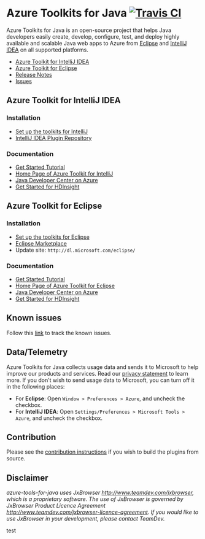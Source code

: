 # Azure Toolkits for Java [![Travis CI](https://travis-ci.org/Microsoft/azure-tools-for-java.svg?branch=develop)](https://travis-ci.org/Microsoft/azure-tools-for-java)
Azure Toolkits for Java is an open-source project that helps Java developers easily create, develop, configure, test, and deploy highly available and scalable Java web apps to Azure from [Eclipse](https://docs.microsoft.com/en-us/java/azure/eclipse/azure-toolkit-for-eclipse) and [IntelliJ IDEA](https://docs.microsoft.com/en-us/java/azure/intellij/azure-toolkit-for-intellij) on all supported platforms.
* [Azure Toolkit for IntelliJ IDEA](https://docs.microsoft.com/en-us/java/azure/intellij/azure-toolkit-for-intellij)
* [Azure Toolkit for Eclipse](https://docs.microsoft.com/en-us/java/azure/eclipse/azure-toolkit-for-eclipse)
* [Release Notes](https://github.com/Microsoft/azure-tools-for-java/releases)
* [Issues](https://github.com/Microsoft/azure-tools-for-java/issues)

## Azure Toolkit for IntelliJ IDEA

### Installation
* [Set up the toolkits for IntelliJ](https://docs.microsoft.com/en-us/java/azure/intellij/azure-toolkit-for-intellij-installation)
* [IntelliJ IDEA Plugin Repository](https://plugins.jetbrains.com/plugin/8053?pr=idea)

### Documentation
* [Get Started Tutorial](https://docs.microsoft.com/en-us/azure/app-service-web/app-service-web-intellij-create-hello-world-web-app)
* [Home Page of Azure Toolkit for IntelliJ](https://docs.microsoft.com/en-us/java/azure/intellij/azure-toolkit-for-intellij)
* [Java Developer Center on Azure](https://docs.microsoft.com/en-us/java/azure/)
* [Get Started for HDInsight](https://docs.microsoft.com/en-us/azure/hdinsight/hdinsight-apache-spark-intellij-tool-plugin)

## Azure Toolkit for Eclipse

### Installation

* [Set up the toolkits for Eclipse](https://docs.microsoft.com/en-us/java/azure/eclipse/azure-toolkit-for-eclipse-installation)
* [Eclipse Marketplace](http://marketplace.eclipse.org/content/azure-toolkit-eclipse)
* Update site: `http://dl.microsoft.com/eclipse/`

### Documentation
* [Get Started Tutorial](https://docs.microsoft.com/azure/app-service-web/app-service-web-eclipse-create-hello-world-web-app)
* [Home Page of Azure Toolkit for Eclipse](https://docs.microsoft.com/en-us/java/azure/eclipse/azure-toolkit-for-eclipse)
* [Java Developer Center on Azure](https://docs.microsoft.com/en-us/java/azure/)
* [Get Started for HDInsight](https://docs.microsoft.com/en-us/azure/hdinsight/hdinsight-apache-spark-eclipse-tool-plugin)

## Known issues
Follow this [link](https://github.com/Microsoft/azure-tools-for-java/issues?q=is%3Aissue+label%3Aknown-issue) to track the known issues.

## Data/Telemetry
Azure Toolkits for Java collects usage data and sends it to Microsoft to help improve our products and services. Read our [privacy statement](https://go.microsoft.com/fwlink/?LinkID=620956) to learn more. If you don't wish to send usage data to Microsoft, you can turn off it in the following places:
* For **Eclipse**: Open `Window > Preferences > Azure`, and uncheck the checkbox.
* For **IntelliJ IDEA**: Open `Settings/Preferences > Microsoft Tools > Azure`, and uncheck the checkbox.

## Contribution
Please see the [contribution instructions](CONTRIBUTING.md) if you wish to build the plugins from source.

## Disclaimer
*azure-tools-for-java uses JxBrowser http://www.teamdev.com/jxbrowser, which is a proprietary software. The use of JxBrowser is governed by JxBrowser Product Licence Agreement http://www.teamdev.com/jxbrowser-licence-agreement. If you would like to use JxBrowser in your development, please contact TeamDev.*

test